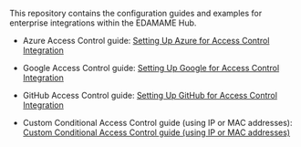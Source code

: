 This repository contains the configuration guides and examples for enterprise integrations within the EDAMAME Hub.

* Azure Access Control guide: [Setting Up Azure for Access Control Integration](https://github.com/edamametechnologies/integrations/wiki/Setting-Up-Azure-for-Access-Control-Integration)

* Google Access Control guide: [Setting Up Google for Access Control Integration](https://github.com/edamametechnologies/integrations/wiki/Setting-Up-Google-for-Access-Control-Integration)

* GitHub Access Control guide: [Setting Up GitHub for Access Control Integration](https://github.com/edamametechnologies/integrations/wiki/Setting-Up-GitHub-for-Access-Control-Integration)

* Custom Conditional Access Control guide (using IP or MAC addresses): [Custom Conditional Access Control guide (using IP or MAC addresses)](https://github.com/edamametechnologies/integrations/wiki/Comprehensive-JSON-Configuration-Guide-for-IP-Allow-List-Management)
